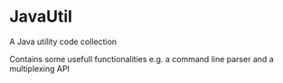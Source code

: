 # JavaUtil
A Java utility code collection

Contains some usefull functionalities
e.g. a command line parser and a multiplexing API
